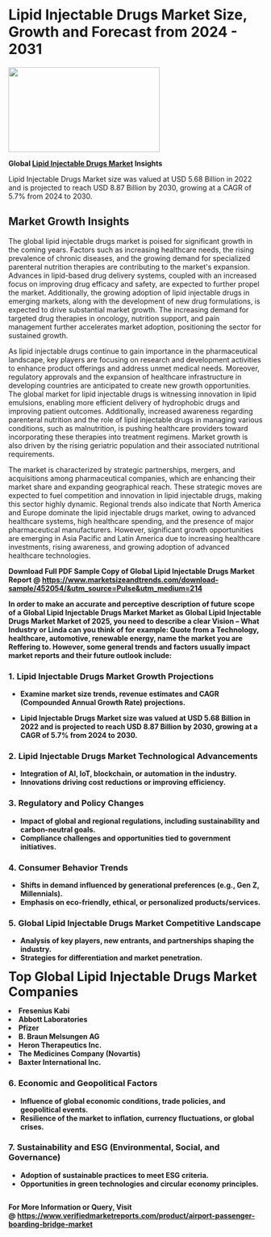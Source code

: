 <H1>Lipid Injectable Drugs Market Size, Growth and Forecast from 2024 - 2031</H1><img class="aligncenter size-medium wp-image-584254" src="https://thirdeyenews.in/wp-content/uploads/2024/09/Global-Market-Research-300x168.jpeg" alt="" width="300" height="168" /><p><strong>Global&nbsp;<a href="https://www.marketsizeandtrends.com/download-sample/452054/&amp;utm_source=Pulse&amp;utm_medium=214">Lipid Injectable Drugs Market</a> Insights</strong></p><p>Lipid Injectable Drugs Market size was valued at USD 5.68 Billion in 2022 and is projected to reach USD 8.87 Billion by 2030, growing at a CAGR of 5.7% from 2024 to 2030.</p><p><h2>Market Growth Insights</h2> <p>The global lipid injectable drugs market is poised for significant growth in the coming years. Factors such as increasing healthcare needs, the rising prevalence of chronic diseases, and the growing demand for specialized parenteral nutrition therapies are contributing to the market's expansion. Advances in lipid-based drug delivery systems, coupled with an increased focus on improving drug efficacy and safety, are expected to further propel the market. Additionally, the growing adoption of lipid injectable drugs in emerging markets, along with the development of new drug formulations, is expected to drive substantial market growth. The increasing demand for targeted drug therapies in oncology, nutrition support, and pain management further accelerates market adoption, positioning the sector for sustained growth.</p> <p><strong></strong></p> <p>As lipid injectable drugs continue to gain importance in the pharmaceutical landscape, key players are focusing on research and development activities to enhance product offerings and address unmet medical needs. Moreover, regulatory approvals and the expansion of healthcare infrastructure in developing countries are anticipated to create new growth opportunities. The global market for lipid injectable drugs is witnessing innovation in lipid emulsions, enabling more efficient delivery of hydrophobic drugs and improving patient outcomes. Additionally, increased awareness regarding parenteral nutrition and the role of lipid injectable drugs in managing various conditions, such as malnutrition, is pushing healthcare providers toward incorporating these therapies into treatment regimens. Market growth is also driven by the rising geriatric population and their associated nutritional requirements. <p>The market is characterized by strategic partnerships, mergers, and acquisitions among pharmaceutical companies, which are enhancing their market share and expanding geographical reach. These strategic moves are expected to fuel competition and innovation in lipid injectable drugs, making this sector highly dynamic. Regional trends also indicate that North America and Europe dominate the lipid injectable drugs market, owing to advanced healthcare systems, high healthcare spending, and the presence of major pharmaceutical manufacturers. However, significant growth opportunities are emerging in Asia Pacific and Latin America due to increasing healthcare investments, rising awareness, and growing adoption of advanced healthcare technologies.</p> <p><strong></p><p><span class=""><strong>Download Full PDF Sample Copy of Global Lipid Injectable Drugs Market Report</strong> @ <a href="https://www.marketsizeandtrends.com/download-sample/452054/&amp;utm_source=Pulse&amp;utm_medium=214" target="_blank">https://www.marketsizeandtrends.com/download-sample/452054/&amp;utm_source=Pulse&amp;utm_medium=214</a></span></p><p>In order to make an accurate and perceptive description of future scope of a Global&nbsp;Lipid Injectable Drugs Market Market as Global&nbsp;Lipid Injectable Drugs Market Market of 2025, you need to describe a clear Vision &ndash; What Industry or Linda can you think of for example: Quote from a Technology, healthcare, automotive, renewable energy, name the market you are Reffering to. However, some general trends and factors usually impact market reports and their future outlook include:</p><h3>1.&nbsp;<strong>Lipid Injectable Drugs Market Growth Projections</strong></h3><ul><li>Examine market size trends, revenue estimates and CAGR (Compounded Annual Growth Rate) projections.</li><li><p>Lipid Injectable Drugs Market size was valued at USD 5.68 Billion in 2022 and is projected to reach USD 8.87 Billion by 2030, growing at a CAGR of 5.7% from 2024 to 2030.</p></li></ul><h3>2.&nbsp;<strong>Lipid Injectable Drugs Market Technological Advancements</strong></h3><ul><li>Integration of AI, IoT, blockchain, or automation in the industry.</li><li>Innovations driving cost reductions or improving efficiency.</li></ul><h3>3.&nbsp;<strong>Regulatory and Policy Changes</strong></h3><ul><li>Impact of global and regional regulations, including sustainability and carbon-neutral goals.</li><li>Compliance challenges and opportunities tied to government initiatives.</li></ul><h3>4.&nbsp;<strong>Consumer Behavior Trends</strong></h3><ul><li>Shifts in demand influenced by generational preferences (e.g., Gen Z, Millennials).</li><li>Emphasis on eco-friendly, ethical, or personalized products/services.</li></ul><h3>5.&nbsp;<strong>Global Lipid Injectable Drugs Market Competitive Landscape</strong></h3><ul><li>Analysis of key players, new entrants, and partnerships shaping the industry.</li><li>Strategies for differentiation and market penetration.</li></ul><p data-pm-slice="1 1 []"><span style="color: inherit; font-family: inherit; font-size: 25px;">Top Global Lipid Injectable Drugs Market Companies</span></p><div class="" data-test-id=""><p><li>Fresenius Kabi</li><li> Abbott Laboratories</li><li> Pfizer</li><li> B. Braun Melsungen AG</li><li> Heron Therapeutics Inc.</li><li> The Medicines Company (Novartis)</li><li> Baxter International Inc.</li></p></div><h3>6.&nbsp;<strong>Economic and Geopolitical Factors</strong></h3><ul><li>Influence of global economic conditions, trade policies, and geopolitical events.</li><li>Resilience of the market to inflation, currency fluctuations, or global crises.</li></ul><h3>7.&nbsp;<strong>Sustainability and ESG (Environmental, Social, and Governance)</strong></h3><ul><li>Adoption of sustainable practices to meet ESG criteria.</li><li>Opportunities in green technologies and circular economy principles.</li></ul><h2><strong style="font-size: 14px;">For More Information or Query, Visit @&nbsp;</strong><a style="background-color: #ffffff; font-size: 14px;" href="https://www.marketsizeandtrends.com/report/lipid-injectable-drugs-market/" target="_blank">https://www.verifiedmarketreports.com/product/airport-passenger-boarding-bridge-market</a></h2>
